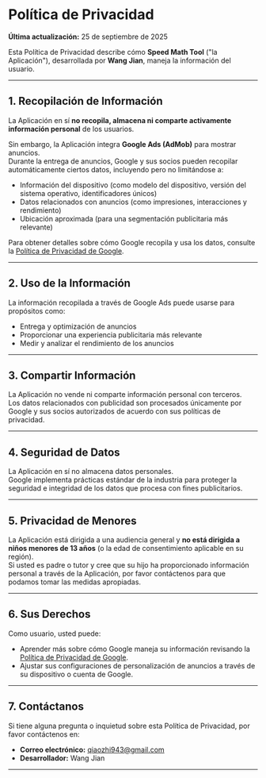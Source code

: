 # Política de Privacidad

**Última actualización:** 25 de septiembre de 2025

Esta Política de Privacidad describe cómo **Speed Math Tool** ("la Aplicación"), desarrollada por **Wang Jian**, maneja la información del usuario.

---

## 1. Recopilación de Información

La Aplicación en sí **no recopila, almacena ni comparte activamente información personal** de los usuarios.

Sin embargo, la Aplicación integra **Google Ads (AdMob)** para mostrar anuncios.  
Durante la entrega de anuncios, Google y sus socios pueden recopilar automáticamente ciertos datos, incluyendo pero no limitándose a:

- Información del dispositivo (como modelo del dispositivo, versión del sistema operativo, identificadores únicos)
- Datos relacionados con anuncios (como impresiones, interacciones y rendimiento)
- Ubicación aproximada (para una segmentación publicitaria más relevante)

Para obtener detalles sobre cómo Google recopila y usa los datos, consulte la [Política de Privacidad de Google](https://policies.google.com/privacy).

---

## 2. Uso de la Información

La información recopilada a través de Google Ads puede usarse para propósitos como:

- Entrega y optimización de anuncios
- Proporcionar una experiencia publicitaria más relevante
- Medir y analizar el rendimiento de los anuncios

---

## 3. Compartir Información

La Aplicación no vende ni comparte información personal con terceros.  
Los datos relacionados con publicidad son procesados únicamente por Google y sus socios autorizados de acuerdo con sus políticas de privacidad.

---

## 4. Seguridad de Datos

La Aplicación en sí no almacena datos personales.  
Google implementa prácticas estándar de la industria para proteger la seguridad e integridad de los datos que procesa con fines publicitarios.

---

## 5. Privacidad de Menores

La Aplicación está dirigida a una audiencia general y **no está dirigida a niños menores de 13 años** (o la edad de consentimiento aplicable en su región).  
Si usted es padre o tutor y cree que su hijo ha proporcionado información personal a través de la Aplicación, por favor contáctenos para que podamos tomar las medidas apropiadas.

---

## 6. Sus Derechos

Como usuario, usted puede:

- Aprender más sobre cómo Google maneja su información revisando la [Política de Privacidad de Google](https://policies.google.com/privacy).
- Ajustar sus configuraciones de personalización de anuncios a través de su dispositivo o cuenta de Google.

---

## 7. Contáctanos

Si tiene alguna pregunta o inquietud sobre esta Política de Privacidad, por favor contáctenos en:

- **Correo electrónico:** qiaozhi943@gmail.com
- **Desarrollador:** Wang Jian

---